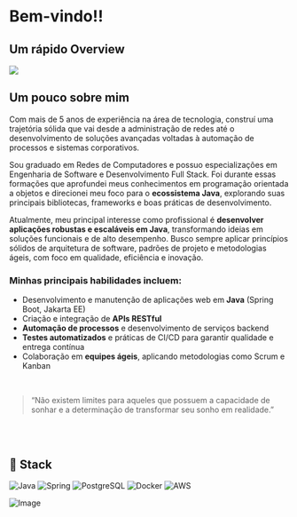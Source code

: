 # Bem-vindo!!

## Um rápido Overview

![](https://github-readme-stats.vercel.app/api/top-langs/?username=jefersonrodrigal&layout=compact&langs_count=7&theme=highcontrast)

## Um pouco sobre mim 
<div>
    <p>Com mais de 5 anos de experiência na área de tecnologia, construí uma trajetória sólida que vai desde a administração de redes até o desenvolvimento de soluções avançadas voltadas à automação de processos e sistemas corporativos.</p>
    
   <p>Sou graduado em Redes de Computadores e possuo especializações em Engenharia de Software e Desenvolvimento Full Stack. Foi durante essas formações que aprofundei meus conhecimentos em programação orientada a objetos e direcionei meu foco para o <strong>ecossistema Java</strong>, explorando suas principais bibliotecas, frameworks e boas práticas de desenvolvimento.</p>
   
   <p>Atualmente, meu principal interesse como profissional é <strong>desenvolver aplicações robustas e escaláveis em Java</strong>, transformando ideias em soluções funcionais e de alto desempenho. Busco sempre aplicar princípios sólidos de arquitetura de software, padrões de projeto e metodologias ágeis, com foco em qualidade, eficiência e inovação.</p>
    
   <h3>Minhas principais habilidades incluem:</h3>
    <ul>
        <li>Desenvolvimento e manutenção de aplicações web em <strong>Java</strong> (Spring Boot, Jakarta EE)</li>
        <li>Criação e integração de <strong>APIs RESTful</strong></li>
        <li><strong>Automação de processos</strong> e desenvolvimento de serviços backend</li>
        <li><strong>Testes automatizados</strong> e práticas de CI/CD para garantir qualidade e entrega contínua</li>
        <li>Colaboração em <strong>equipes ágeis</strong>, aplicando metodologias como Scrum e Kanban</li>
    </ul>
</div>

<br>

<div>
    <blockquote>
        <p>“Não existem limites para aqueles que possuem a capacidade de sonhar e a determinação de transformar seu sonho em realidade.”</p>
    </blockquote>
</div>

<br>
<br>

## 🧩 Stack
![Java](https://img.shields.io/badge/Java-ED8B00?style=for-the-badge&logo=java&logoColor=white)
![Spring](https://img.shields.io/badge/Spring-6DB33F?style=for-the-badge&logo=spring&logoColor=white)
![PostgreSQL](https://img.shields.io/badge/PostgreSQL-336791?style=for-the-badge&logo=postgresql&logoColor=white)
![Docker](https://img.shields.io/badge/Docker-2496ED?style=for-the-badge&logo=docker&logoColor=white)
![AWS](https://img.shields.io/badge/AWS-232F3E?style=for-the-badge&logo=amazon-aws&logoColor=white)

![Image](https://github.com/user-attachments/assets/8f91c568-34ec-48b9-bee4-c64fbb4b859f)
